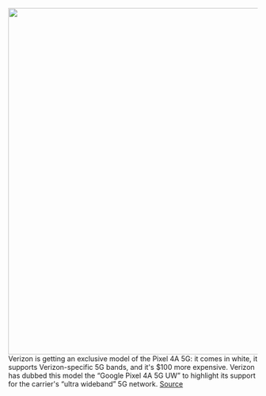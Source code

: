 <img src='https://cdn.vox-cdn.com/thumbor/jIb3UjbRQCOvX5IiuD59P7BXTwo=/0x0:700x394/1200x800/filters:focal(294x141:406x253)/cdn.vox-cdn.com/uploads/chorus_image/image/67560899/Pixel4a.0.png' width='700px' /><br/>
Verizon is getting an exclusive model of the Pixel 4A 5G: it comes in white, it supports Verizon-specific 5G bands, and it's $100 more expensive. Verizon has dubbed this model the “Google Pixel 4A 5G UW” to highlight its support for the carrier's “ultra wideband” 5G network.
<a href='https://www.theverge.com/2020/9/30/21495895/verizon-pixel-4a-5g-uw-exclusive-model-white-price'> Source <a/>